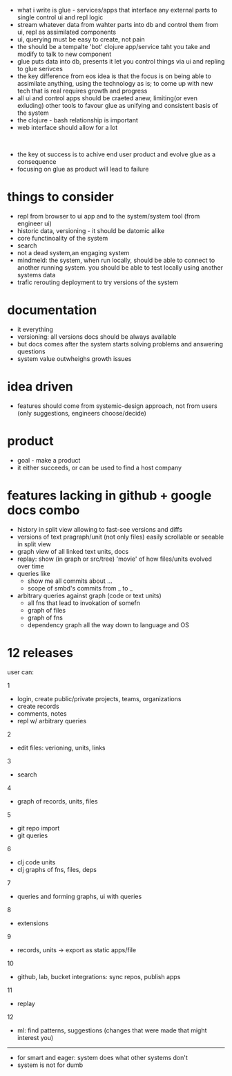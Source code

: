 
* what i write is glue - services/apps that interface any external parts to single control ui and repl logic
* stream whatever data from wahter parts into db and control them from ui, repl as assimilated components
* ui, querying must be easy to create, not pain
* the should be a tempalte 'bot' clojure app/service taht you take and modify to talk to new component
* glue puts data into db, presents it let you control things via ui and repling to glue serivces
* the key difference from eos idea is that the focus is on being able to assimilate anything, using the technology as is; 
  to come up with new tech that is real requires growth and progress
* all ui and control apps should be craeted anew, limiting(or even exluding) other tools to favour glue as 
  unifying and consistent basis of the system
* the clojure - bash relationship is important
* web interface should allow for a lot

<br />

* the key ot success is to achive end user product and evolve glue as a consequence
* focusing on glue as product will lead to failure

# things to consider

* repl from browser to ui app and to the system/system tool (from engineer ui)
* historic data, versioning - it should be datomic alike
* core functinoality of the system
* search
* not a dead system,an engaging system
* mindmeld: the system, when run locally,  should be able to connect to another running system.
  you should be able to test locally using another systems data
* trafic rerouting deployment to try versions of the system


# documentation

* it everything
* versioning: all versions docs should be always available
* but docs comes after the system starts solving problems and answering questions
* system value outwheighs growth issues

# idea driven

* features should come from systemic-design approach, not from users (only suggestions, engineers choose/decide)

# product

* goal - make a product
* it either succeeds, or can be used to find a host company


# features lacking in github + google docs combo

* history in split view allowing to fast-see versions and diffs
* versions of text pragraph/unit (not only files)
  easily scrollable or seeable in split view 
* graph view of all linked text units, docs
* replay: show (in graph or src/tree) 'movie' of how files/units evolved over time
* queries like
  - show me all commits about ...
  - scope of smbd's commits from _ to _
* arbitrary queries against graph (code or text units)
  - all fns that lead to invokation of somefn
  - graph of files
  - graph of fns
  - dependency graph all the way down to language and OS


# 12 releases

user can:

1

* login, create public/private projects, teams, organizations
* create records
* comments, notes
* repl w/ arbitrary queries

2

* edit files: verioning, units, links

3

* search

4

* graph of records, units, files

5

* git repo import
* git queries

6

* clj code units
* clj graphs of fns, files, deps

7

* queries and forming graphs, ui with queries 

8

* extensions 

9

* records, units -> export as static apps/file

10

* github, lab, bucket integrations: sync repos, publish apps

11

* replay

12

* ml: find patterns, suggestions (changes that were made that might interest you)


---

* for smart and eager: system does what other systems don't
* system is not for dumb